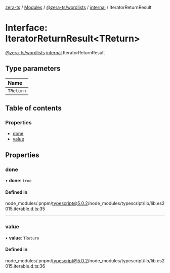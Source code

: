 [zera-ts](../README.md) / [Modules](../modules.md) / [@zera-ts/wordlists](../modules/zera_ts_wordlists.md) / [internal](../modules/zera_ts_wordlists.internal.md) / IteratorReturnResult

# Interface: IteratorReturnResult<TReturn\>

[@zera-ts/wordlists](../modules/zera_ts_wordlists.md).[internal](../modules/zera_ts_wordlists.internal.md).IteratorReturnResult

## Type parameters

| Name |
| :------ |
| `TReturn` |

## Table of contents

### Properties

- [done](zera_ts_wordlists.internal.IteratorReturnResult.md#done)
- [value](zera_ts_wordlists.internal.IteratorReturnResult.md#value)

## Properties

### done

• **done**: ``true``

#### Defined in

node_modules/.pnpm/typescript@5.0.2/node_modules/typescript/lib/lib.es2015.iterable.d.ts:35

___

### value

• **value**: `TReturn`

#### Defined in

node_modules/.pnpm/typescript@5.0.2/node_modules/typescript/lib/lib.es2015.iterable.d.ts:36
